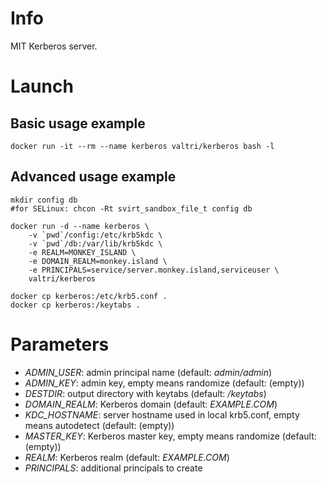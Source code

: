 # Info

MIT Kerberos server.

# Launch

## Basic usage example

    docker run -it --rm --name kerberos valtri/kerberos bash -l

## Advanced usage example

    mkdir config db
    #for SELinux: chcon -Rt svirt_sandbox_file_t config db

    docker run -d --name kerberos \
        -v `pwd`/config:/etc/krb5kdc \
        -v `pwd`/db:/var/lib/krb5kdc \
        -e REALM=MONKEY_ISLAND \
        -e DOMAIN_REALM=monkey.island \
        -e PRINCIPALS=service/server.monkey.island,serviceuser \
        valtri/kerberos

    docker cp kerberos:/etc/krb5.conf .
    docker cp kerberos:/keytabs .

# Parameters

* *ADMIN\_USER*: admin principal name (default: *admin/admin*)
* *ADMIN\_KEY*: admin key, empty means randomize (default: (empty))
* *DESTDIR*: output directory with keytabs (default: */keytabs*)
* *DOMAIN\_REALM*: Kerberos domain (default: *EXAMPLE.COM*)
* *KDC\_HOSTNAME*: server hostname used in local krb5.conf, empty means autodetect (default: (empty))
* *MASTER\_KEY*: Kerberos master key, empty means randomize (default: (empty))
* *REALM*: Kerberos realm (default: *EXAMPLE.COM*)
* *PRINCIPALS*: additional principals to create
